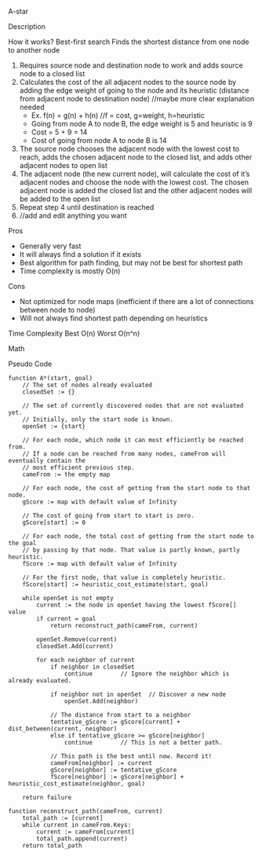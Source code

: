 A-star

Description

How it works?
Best-first search
Finds the shortest distance from one node to another node
1. Requires source node and destination node to work and adds source node to a closed list
2. Calculates the cost of the all adjacent nodes to the source node by adding the edge weight of going to the node and its heuristic (distance from adjacent node to destination node) //maybe more clear explanation needed
	- Ex. f(n) = g(n) + h(n) //f = cost, g=weight, h=heuristic
	- Going from node A to node B, the edge weight is 5 and heuristic is 9
	- Cost = 5 + 9 = 14
	- Cost of going from node A to node B is 14
3. The source node chooses the adjacent node with the lowest cost to reach, adds the chosen adjacent node to the closed list, and adds other adjacent nodes to open list
4. The adjacent node (the new current node), will calculate the cost of it’s adjacent nodes and choose the node with the lowest cost. The chosen adjacent node is added the closed list and the other adjacent nodes will be added to the open list
5. Repeat step 4 until destination is reached
6. //add and edit anything you want


Pros
- Generally very fast
- It will always find a solution if it exists
- Best algorithm for path finding, but may not be best for shortest path
- Time complexity is mostly O(n)

Cons
- Not optimized for node maps (inefficient if there are a lot of connections between node to node)
- Will not always find shortest path depending on heuristics



Time Complexity
Best
O(n)
Worst
O(n^n)

Math

Pseudo Code
```
function A*(start, goal)
    // The set of nodes already evaluated
    closedSet := {}

    // The set of currently discovered nodes that are not evaluated yet.
    // Initially, only the start node is known.
    openSet := {start}

    // For each node, which node it can most efficiently be reached from.
    // If a node can be reached from many nodes, cameFrom will eventually contain the
    // most efficient previous step.
    cameFrom := the empty map

    // For each node, the cost of getting from the start node to that node.
    gScore := map with default value of Infinity

    // The cost of going from start to start is zero.
    gScore[start] := 0

    // For each node, the total cost of getting from the start node to the goal
    // by passing by that node. That value is partly known, partly heuristic.
    fScore := map with default value of Infinity

    // For the first node, that value is completely heuristic.
    fScore[start] := heuristic_cost_estimate(start, goal)

    while openSet is not empty
        current := the node in openSet having the lowest fScore[] value
        if current = goal
            return reconstruct_path(cameFrom, current)

        openSet.Remove(current)
        closedSet.Add(current)

        for each neighbor of current
            if neighbor in closedSet
                continue		// Ignore the neighbor which is already evaluated.

            if neighbor not in openSet	// Discover a new node
                openSet.Add(neighbor)

            // The distance from start to a neighbor
            tentative_gScore := gScore[current] + dist_between(current, neighbor)
            else if tentative_gScore >= gScore[neighbor]
                continue		// This is not a better path.

            // This path is the best until now. Record it!
            cameFrom[neighbor] := current
            gScore[neighbor] := tentative_gScore
            fScore[neighbor] := gScore[neighbor] + heuristic_cost_estimate(neighbor, goal)

    return failure

function reconstruct_path(cameFrom, current)
    total_path := [current]
    while current in cameFrom.Keys:
        current := cameFrom[current]
        total_path.append(current)
    return total_path
```
